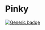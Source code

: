 # Pinky

[![Generic badge](https://img.shields.io/badge/GoDoc-pinky-<COLOR>.svg)](https://pkg.go.dev/github.com/zainkai/pinky)